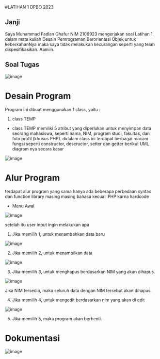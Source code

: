 #LATIHAN 1 DPBO 2023

## Janji
Saya Muhammad Fadlan Ghafur NIM 2106923 mengerjakan soal Latihan 1 dalam mata kuliah Desain Pemrograman Berorientasi Objek untuk keberkahanNya maka saya tidak melakukan kecurangan seperti yang telah dispesifikasikan. Aamiin.

## Soal Tugas

![image](https://user-images.githubusercontent.com/100921271/218973853-fe865891-0582-475f-b9f1-7e5168bfc6cc.png)

# Desain Program
Program ini dibuat menggunakan 1 class, yaitu :
1. class TEMP
- class TEMP memiliki 5 atribut yang diperlukan untuk menyimpan data seorang mahasiswa, seperti nama, NIM, program studi, fakultas, dan foto profil (khusus PHP). didalam class ini terdapat berbagai macam fungsi seperti constructor, descructor, setter dan getter
berikut UML diagram nya secara kasar



![image](https://user-images.githubusercontent.com/100921271/218975076-45f85a6a-01bb-4098-8ff3-2374432585d9.png)



# Alur Program
terdapat alur program yang sama hanya ada beberapa perbedaan syntax dan function library masing masing bahasa kecuali PHP karna hardcode

- Menu Awal


![image](https://user-images.githubusercontent.com/100921271/218975493-65b7e291-0124-412f-8671-add388991e88.png)



setelah itu user input ingin melakukan apa

1. Jika memilih 1, untuk menambahkan data baru 


  ![image](https://user-images.githubusercontent.com/100921271/218975816-f9540bbb-f1ea-482e-8f79-ec7a76be1d1d.png)
  
  

2. Jika memilih 2, untuk menampilkan data


![image](https://user-images.githubusercontent.com/100921271/218975934-8be7bceb-7531-4cfb-8b15-bdf29bf9a956.png)


3. Jika memilih 3, untuk menghapus berdasarkan NIM yang akan dihapus.


![image](https://user-images.githubusercontent.com/100921271/218976292-50fb0848-4243-47ef-b0cc-eb66f6616492.png)

Jika NIM tersedia, maka seluruh data dengan NIM tersebut akan dihapus.

4. Jika memilih 4, untuk mengedit berdasarkan nim yang akan di edit


![image](https://user-images.githubusercontent.com/100921271/218976542-3d6619d5-0c41-4ccb-8bd7-d77a2dad59d9.png)



5. Jika memilih 5, maka program akan berhenti.

# Dokumentasi


![image](https://user-images.githubusercontent.com/100921271/218976837-cb33e507-34f4-4e49-b702-8b95396bdecf.png)
